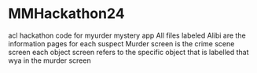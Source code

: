 # MMHackathon24
acl hackathon code for myurder mystery app
All files labeled Alibi are the information pages for each suspect
Murder screen is the crime scene screen
each object screen refers to the specific object that is labelled that wya in the murder screen

